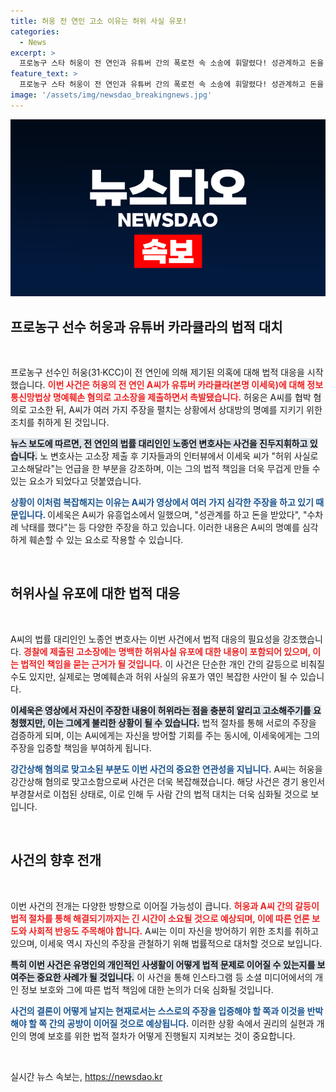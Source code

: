 ```yaml
---
title: 허웅 전 연인 고소 이유는 허위 사실 유포!
categories:
  - News
excerpt: >
  프로농구 스타 허웅이 전 연인과 유튜버 간의 폭로전 속 소송에 휘말렸다! 성관계하고 돈을 받았다는 충격적인 주장과 함께 진실 공방의 서막이 올라갔다. 과연 이들의 논란은 어떻게 전개될까? 클릭하여 자세한 내용을 확인해보세요!
feature_text: >
  프로농구 스타 허웅이 전 연인과 유튜버 간의 폭로전 속 소송에 휘말렸다! 성관계하고 돈을 받았다는 충격적인 주장과 함께 진실 공방의 서막이 올라갔다. 과연 이들의 논란은 어떻게 전개될까? 클릭하여 자세한 내용을 확인해보세요!
image: '/assets/img/newsdao_breakingnews.jpg'
---
```


<p><img src="/assets/img/newsdao_breakingnews.jpg" alt="cryptoinkorea 속보" /></p>

<h2 data-ke-size="size26">프로농구 선수 허웅과 유튜버 카라큘라의 법적 대치</h2>

<p data-ke-size="size16">&nbsp;</p>

<p>프로농구 선수인 허웅(31·KCC)이 전 연인에 의해 제기된 의혹에 대해 법적 대응을 시작했습니다. <b><span style="color: #ee2323;">이번 사건은 허웅의 전 연인 A씨가 유튜버 카라큘라(본명 이세욱)에 대해 정보통신망법상 명예훼손 혐의로 고소장을 제출하면서 촉발됐습니다.</span></b> 허웅은 A씨를 협박 혐의로 고소한 뒤, A씨가 여러 가지 주장을 펼치는 상황에서 상대방의 명예를 지키기 위한 조치를 취하게 된 것입니다. </p>

<p><b><span style="background-color: #21538527;">뉴스 보도에 따르면, 전 연인의 법률 대리인인 노종언 변호사는 사건을 진두지휘하고 있습니다.</span></b> 노 변호사는 고소장 제출 후 기자들과의 인터뷰에서 이세욱 씨가 "허위 사실로 고소해달라"는 언급을 한 부분을 강조하며, 이는 그의 법적 책임을 더욱 무겁게 만들 수 있는 요소가 되었다고 덧붙였습니다.</p>

<p><b><span style="color: #1a5490;">상황이 이처럼 복잡해지는 이유는 A씨가 영상에서 여러 가지 심각한 주장을 하고 있기 때문입니다. </span></b> 이세욱은 A씨가 유흥업소에서 일했으며, "성관계를 하고 돈을 받았다", "수차례 낙태를 했다"는 등 다양한 주장을 하고 있습니다. 이러한 내용은 A씨의 명예를 심각하게 훼손할 수 있는 요소로 작용할 수 있습니다.</p>

<p data-ke-size="size16">&nbsp;</p>

<h2 data-ke-size="size26">허위사실 유포에 대한 법적 대응</h2>

<p data-ke-size="size16">&nbsp;</p>

<p>A씨의 법률 대리인인 노종언 변호사는 이번 사건에서 법적 대응의 필요성을 강조했습니다. <b><span style="color: #ee2323;">경찰에 제출된 고소장에는 명백한 허위사실 유포에 대한 내용이 포함되어 있으며, 이는 법적인 책임을 묻는 근거가 될 것입니다.</span></b> 이 사건은 단순한 개인 간의 갈등으로 비춰질 수도 있지만, 실제로는 명예훼손과 허위 사실의 유포가 엮인 복잡한 사안이 될 수 있습니다.</p>

<p><b><span style="background-color: #21538527;">이세욱은 영상에서 자신이 주장한 내용이 허위라는 점을 충분히 알리고 고소해주기를 요청했지만, 이는 그에게 불리한 상황이 될 수 있습니다.</span></b> 법적 절차를 통해 서로의 주장을 검증하게 되며, 이는 A씨에게는 자신을 방어할 기회를 주는 동시에, 이세욱에게는 그의 주장을 입증할 책임을 부여하게 됩니다.</p>

<p><b><span style="color: #1a5490;">강간상해 혐의로 맞고소된 부분도 이번 사건의 중요한 연관성을 지닙니다.</span></b> A씨는 허웅을 강간상해 혐의로 맞고소함으로써 사건은 더욱 복잡해졌습니다. 해당 사건은 경기 용인서부경찰서로 이첩된 상태로, 이로 인해 두 사람 간의 법적 대치는 더욱 심화될 것으로 보입니다.</p>

<p data-ke-size="size16">&nbsp;</p>

<h2 data-ke-size="size26">사건의 향후 전개</h2>

<p data-ke-size="size16">&nbsp;</p>

<p>이번 사건의 전개는 다양한 방향으로 이어질 가능성이 큽니다. <b><span style="color: #ee2323;">허웅과 A씨 간의 갈등이 법적 절차를 통해 해결되기까지는 긴 시간이 소요될 것으로 예상되며, 이에 따른 언론 보도와 사회적 반응도 주목해야 합니다.</span></b> A씨는 이미 자신을 방어하기 위한 조치를 취하고 있으며, 이세욱 역시 자신의 주장을 관철하기 위해 법률적으로 대처할 것으로 보입니다.</p>

<p><b><span style="background-color: #21538527;">특히 이번 사건은 유명인의 개인적인 사생활이 어떻게 법적 문제로 이어질 수 있는지를 보여주는 중요한 사례가 될 것입니다.</span></b> 이 사건을 통해 인스타그램 등 소셜 미디어에서의 개인 정보 보호와 그에 따른 법적 책임에 대한 논의가 더욱 심화될 것입니다.</p>

<p><b><span style="color: #1a5490;">사건의 결론이 어떻게 날지는 현재로서는 스스로의 주장을 입증해야 할 쪽과 이것을 반박해야 할 쪽 간의 공방이 이어질 것으로 예상됩니다.</span></b> 이러한 상황 속에서 권리의 실현과 개인의 명예 보호를 위한 법적 절차가 어떻게 진행될지 지켜보는 것이 중요합니다.</p>

<p data-ke-size="size16">&nbsp;</p>
실시간 뉴스 속보는, <a href="https://newsdao.kr" rel="dofollow">https://newsdao.kr</a>


